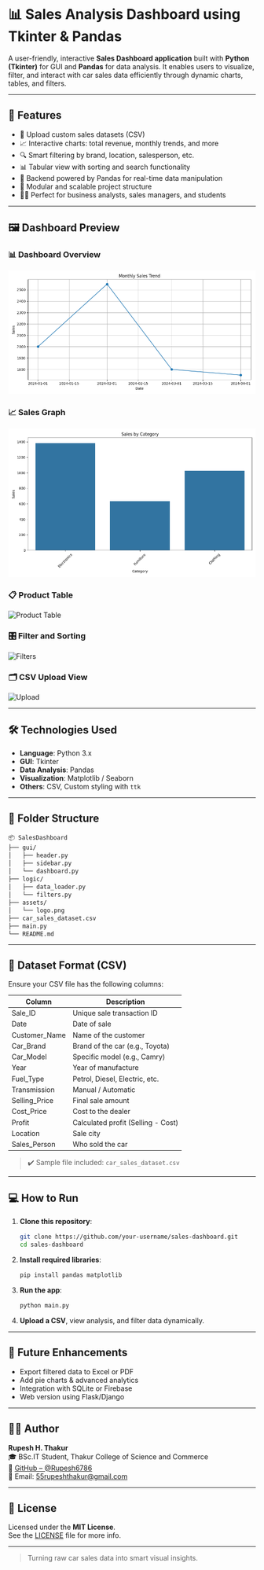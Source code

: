 
# 📊 Sales Analysis Dashboard using Tkinter & Pandas

A user-friendly, interactive **Sales Dashboard application** built with **Python (Tkinter)** for GUI and **Pandas** for data analysis. It enables users to visualize, filter, and interact with car sales data efficiently through dynamic charts, tables, and filters.

---

## 🚀 Features

- 📁 Upload custom sales datasets (CSV)
- 📈 Interactive charts: total revenue, monthly trends, and more
- 🔍 Smart filtering by brand, location, salesperson, etc.
- 📊 Tabular view with sorting and search functionality
- 🧠 Backend powered by Pandas for real-time data manipulation
- 📐 Modular and scalable project structure
- 👨‍💼 Perfect for business analysts, sales managers, and students

---

## 🖼️ Dashboard Preview

### 📊 Dashboard Overview  
![Dashboard](img/Figure_1.png)

### 📈 Sales Graph  
![Sales Graph](img/Figure_2.png)

### 📋 Product Table  
![Product Table](sale_dashboard_images/3_product_table.png)

### 🎛️ Filter and Sorting  
![Filters](sale_dashboard_images/4_filters_sorting.png)

### 🗂️ CSV Upload View  
![Upload](sale_dashboard_images/5_data_upload.png)

---

## 🛠️ Technologies Used

- **Language**: Python 3.x  
- **GUI**: Tkinter  
- **Data Analysis**: Pandas  
- **Visualization**: Matplotlib / Seaborn  
- **Others**: CSV, Custom styling with `ttk`

---

## 📂 Folder Structure

```
📦 SalesDashboard
├── gui/
│   ├── header.py
│   ├── sidebar.py
│   └── dashboard.py
├── logic/
│   ├── data_loader.py
│   └── filters.py
├── assets/
│   └── logo.png
├── car_sales_dataset.csv
├── main.py
└── README.md
```

---

## 📁 Dataset Format (CSV)

Ensure your CSV file has the following columns:

| Column          | Description                            |
|-----------------|----------------------------------------|
| Sale_ID         | Unique sale transaction ID             |
| Date            | Date of sale                           |
| Customer_Name   | Name of the customer                   |
| Car_Brand       | Brand of the car (e.g., Toyota)        |
| Car_Model       | Specific model (e.g., Camry)           |
| Year            | Year of manufacture                    |
| Fuel_Type       | Petrol, Diesel, Electric, etc.         |
| Transmission    | Manual / Automatic                     |
| Selling_Price   | Final sale amount                      |
| Cost_Price      | Cost to the dealer                     |
| Profit          | Calculated profit (Selling - Cost)     |
| Location        | Sale city                              |
| Sales_Person    | Who sold the car                       |

> ✔️ Sample file included: `car_sales_dataset.csv`

---

## 💻 How to Run

1. **Clone this repository**:
   ```bash
   git clone https://github.com/your-username/sales-dashboard.git
   cd sales-dashboard
   ```

2. **Install required libraries**:
   ```bash
   pip install pandas matplotlib
   ```

3. **Run the app**:
   ```bash
   python main.py
   ```

4. **Upload a CSV**, view analysis, and filter data dynamically.

---

## 💬 Future Enhancements

- Export filtered data to Excel or PDF  
- Add pie charts & advanced analytics  
- Integration with SQLite or Firebase  
- Web version using Flask/Django  

---

## 👨‍💻 Author

**Rupesh H. Thakur**  
🎓 BSc.IT Student, Thakur College of Science and Commerce  
🔗 [GitHub – @Rupesh6786](https://github.com/Rupesh6786)  
📧 Email: 55rupeshthakur@gmail.com  

---

## 📄 License

Licensed under the **MIT License**.  
See the [LICENSE](LICENSE) file for more info.

---

> Turning raw car sales data into smart visual insights.
